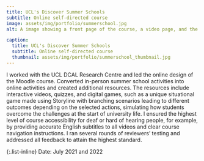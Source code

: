 ```yaml
---
title: UCL's Discover Summer Schools
subtitle: Online self-directed course
image: assets/img/portfolio/summerschool.jpg
alt: A image showing a front page of the course, a video page, and the page with a scenario game.

caption:
  title: UCL's Discover Summer Schools
  subtitle: Online self-directed course
  thumbnail: assets/img/portfolio/summerschool_thumbnail.jpg
---
```

I worked with the UCL DCAL Research Centre and led the online design of the Moodle course. Converted in-person summer school activities into online activities and created additional resources. The resources include interactive videos, quizzes, and digital games, such as a unique situational game made using Storyline with branching scenarios leading to different outcomes depending on the selected actions, simulating how students overcome the challenges at the start of university life. I ensured the highest level of course accessibility for deaf or hard of hearing people, for example, by providing accurate English subtitles to all videos and clear course navigation instructions. I ran several rounds of reviewers’ testing and addressed all feedback to attain the highest standard.

{:.list-inline}
Date: July 2021 and 2022
